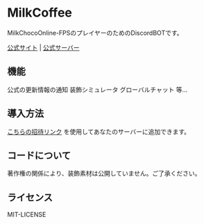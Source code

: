 # MilkCoffee
MilkChocoOnline-FPSのプレイヤーのためのDiscordBOTです。

[公式サイト](https://milkcoffee.cf) | [公式サーバー](https://milkcoffee.cf/links/server)


## 機能
公式の更新情報の通知
装飾シミュレータ
グローバルチャット
等...

## 導入方法
[こちらの招待リンク](https://milkcoffee.cf/links/invite) を使用してあなたのサーバーに追加できます。

## コードについて
著作権の関係により、装飾素材は公開していません。ご了承ください。

## ライセンス
MIT-LICENSE
